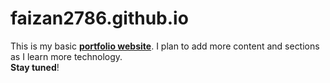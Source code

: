 # faizan2786.github.io
This is my basic [**portfolio website**](https://faizan2786.github.io). I plan to add more content and sections as I learn more technology.  
**Stay tuned**!
